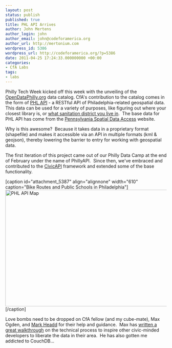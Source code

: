 ```yaml
---
layout: post
status: publish
published: true
title: PHL API Arrives
author: John Mertens
author_login: john
author_email: john@codeforamerica.org
author_url: http://mertonium.com
wordpress_id: 5386
wordpress_url: http://codeforamerica.org/?p=5386
date: 2011-04-25 17:24:33.000000000 +00:00
categories:
- CfA Labs
tags:
- labs
---
```

Philly Tech Week kicked off this week with the unveiling of the <a href="http://OpenDataPhilly.org">OpenDataPhilly.org</a> data catalog.  CfA's contribution to the catalog comes in the form of <a title="PHL API" href="http://phlapi.com" target="_blank">PHL API</a> - a RESTful API of Philadelphia-related geospatial data. This data can be used for a variety of purposes, like figuring out where your closest library is, or <a title="Sanitation district example." href="http://phlapi.com:5984/examples" target="_blank">what sanitation district you live in</a>.  The base data for PHL API has come from the <a title="PASDA website" href="http://www.pasda.psu.edu/uci/SearchResults.aspx?Keyword=philadelphia&amp;Go=Go&amp;searchType=keyword&amp;condition=AND&amp;sessionID=5798483202011425212330" target="_blank">Pennsylvania Spatial Data Access</a> website.

Why is this awesome?  Because it takes data in a proprietary format (shapefile) and makes it accessible via an API in multiple formats (kml &amp; geojson), thereby lowering the barrier to entry for working with geospatial data.

The first iteration of this project came out of our Philly Data Camp at the end of February under the name of PhillyAPI.  Since then, we've embraced and contributed to the <a title="Civic API on GitHub" href="https://github.com/maxogden/civicapi" target="_blank">CivicAPI</a> framework and extended some of the base functionality.

[caption id="attachment_5387" align="alignnone" width="610" caption="Bike Routes and Public Schools in Philadelphia"]<a href="http://codeforamerica.org/wp-content/uploads/2011/04/Screen-shot-2011-04-25-at-5.33.57-PM.png"><img class="size-large wp-image-5387" title="PHLAPI_screenshot" src="http://codeforamerica.org/wp-content/uploads/2011/04/Screen-shot-2011-04-25-at-5.33.57-PM-1024x581.png" alt="PHL API Map" width="610" height="363" /></a>[/caption]

Love bombs need to be dropped on CfA fellow (and my cube-mate), Max Ogden, and <a title="Mark on teh twitterz" href="http://twitter.com/#!/mheadd">Mark Headd</a> for their help and guidance.  Max has <a title="How to make URTOWN API" href="http://maxogden.com/#/blog/diy-public-data-api" target="_blank">written a great walkthrough</a> on the technical process to inspire other civic-minded developers to liberate the data in their area.  He has also gotten me addicted to CouchDB...
